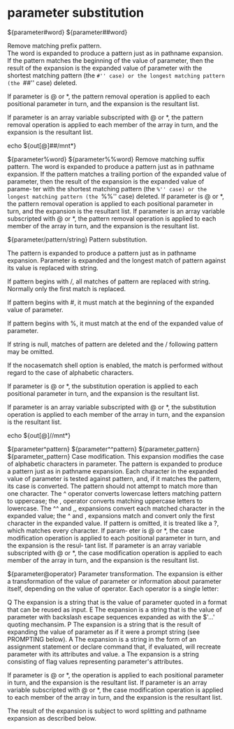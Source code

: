 # parameter substitution

${parameter#word}
${parameter##word}

Remove  matching  prefix  pattern.   
The  word  is  expanded to produce a pattern just as in pathname expansion.  
If the pattern matches the beginning of the value of parameter, then the result of the expansion is the expanded value of  parameter  with  the shortest  matching  pattern (the ``#'' case) or the longest matching pattern (the ``##'' case) deleted.

If parameter is @ or *, the pattern removal operation is applied to each positional parameter in turn, and the expansion  is  the  resultant  list.   

If parameter  is an array variable subscripted with @ or *, the pattern removal operation is applied to each member of the array in
turn, and the expansion is the resultant list.

echo ${out[@]##/mnt*}



${parameter%word}
${parameter%%word}
Remove matching suffix pattern.  The word is expanded to produce a pattern just  as  in  pathname  expansion.   If  the  pattern
matches a trailing portion of the expanded value of parameter, then the result of the expansion is the expanded value of parame‐
ter with the shortest matching pattern (the ``%'' case) or the longest matching pattern (the ``%%'' case) deleted.  If parameter
is  @  or  *,  the pattern removal operation is applied to each positional parameter in turn, and the expansion is the resultant
list.  If parameter is an array variable subscripted with @ or *, the pattern removal operation is applied to each member of the
array in turn, and the expansion is the resultant list.

${parameter/pattern/string}
Pattern  substitution.

The  pattern is expanded to produce a pattern just as in pathname expansion.  Parameter is expanded and the longest match of pattern against its value is replaced with string.

If pattern begins with /, all matches  of  pattern  are replaced  with  string.  Normally only the first match is replaced.


If pattern begins with #, it must match at the beginning of
the expanded value of parameter.  

If pattern begins with %, it must match at the end of the expanded  value  of  parameter.   


If string  is  null, matches of pattern are deleted and the / following pattern may be omitted.  

If the nocasematch shell option is enabled, the match is performed without regard to the case of alphabetic characters.  

If parameter is @ or *,  the  substitution operation  is  applied  to each positional parameter in turn, and the expansion is the resultant list. 

If parameter is an array variable subscripted with @ or *, the substitution operation is applied to each member of the array in turn, and  the  expansion
is the resultant list.

echo ${out[@]//mnt*}



${parameter^pattern}
${parameter^^pattern}
${parameter,pattern}
${parameter,,pattern}
Case  modification.  This expansion modifies the case of alphabetic characters in parameter.  The pattern is expanded to produce
a pattern just as in pathname expansion.  Each character in the expanded value of parameter is tested against pattern,  and,  if
it matches the pattern, its case is converted.  The pattern should not attempt to match more than one character.  The ^ operator
converts lowercase letters matching pattern to uppercase; the , operator converts matching uppercase letters to lowercase.   The
^^  and  ,,  expansions  convert each matched character in the expanded value; the ^ and , expansions match and convert only the
first character in the expanded value.  If pattern is omitted, it is treated like a ?, which matches every character.  If param‐
eter is @ or *, the case modification operation is applied to each positional parameter in turn, and the expansion is the resul‐
tant list.  If parameter is an array variable subscripted with @ or *, the case modification operation is applied to each member
of the array in turn, and the expansion is the resultant list.

${parameter@operator}
Parameter  transformation.   The  expansion  is either a transformation of the value of parameter or information about parameter
itself, depending on the value of operator.  Each operator is a single letter:

Q      The expansion is a string that is the value of parameter quoted in a format that can be reused as input.
E      The expansion is a string that is the value of parameter with backslash escape sequences  expanded  as  with  the  $'...'
quoting mechansim.
P      The  expansion  is  a  string  that  is the result of expanding the value of parameter as if it were a prompt string (see
PROMPTING below).
A      The expansion is a string in the form of an assignment statement or declare command that,  if  evaluated,  will  recreate
parameter with its attributes and value.
a      The expansion is a string consisting of flag values representing parameter's attributes.

If  parameter is @ or *, the operation is applied to each positional parameter in turn, and the expansion is the resultant list.
If parameter is an array variable subscripted with @ or *, the case modification operation is applied  to  each  member  of  the
array in turn, and the expansion is the resultant list.

The result of the expansion is subject to word splitting and pathname expansion as described below.


